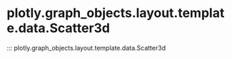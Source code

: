 # plotly.graph_objects.layout.template.data.Scatter3d

::: plotly.graph_objects.layout.template.data.Scatter3d
